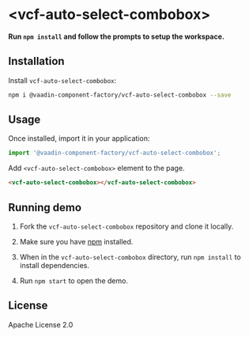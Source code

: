 # &lt;vcf-auto-select-combobox&gt;

**Run `npm install` and follow the prompts to setup the workspace.**

<!--
[![Gitter](https://badges.gitter.im/Join%20Chat.svg)](https://gitter.im/vaadin/web-components?utm_source=badge&utm_medium=badge&utm_campaign=pr-badge) [![npm version](https://badgen.net/npm/v/@vaadin-component-factory/vcf-auto-select-combobox)](https://www.npmjs.com/package/@vaadin-component-factory/vcf-auto-select-combobox) [![Published on Vaadin Directory](https://img.shields.io/badge/Vaadin%20Directory-published-00b4f0.svg)]

[element-description]
-->

## Installation

Install `vcf-auto-select-combobox`:

```sh
npm i @vaadin-component-factory/vcf-auto-select-combobox --save
```

## Usage

Once installed, import it in your application:

```js
import '@vaadin-component-factory/vcf-auto-select-combobox';
```

Add `<vcf-auto-select-combobox>` element to the page.

```html
<vcf-auto-select-combobox></vcf-auto-select-combobox>
```

## Running demo

1. Fork the `vcf-auto-select-combobox` repository and clone it locally.

1. Make sure you have [npm](https://www.npmjs.com/) installed.

1. When in the `vcf-auto-select-combobox` directory, run `npm install` to install dependencies.

1. Run `npm start` to open the demo.

<!--
## Vaadin Pro

This component is available in the Vaadin Pro subscription. It is still open source, but you need to have a valid CVAL license in order to use it. Read more at: [Pricing](https://vaadin.com/pricing)
-->

## License

Apache License 2.0
